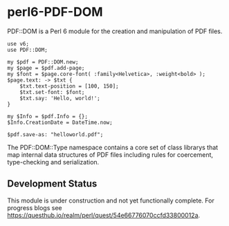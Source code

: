 # perl6-PDF-DOM

PDF::DOM is a Perl 6 module for the creation and manipulation of PDF files.

```
use v6;
use PDF::DOM;

my $pdf = PDF::DOM.new;
my $page = $pdf.add-page;
my $font = $page.core-font( :family<Helvetica>, :weight<bold> );
$page.text: -> $txt {
    $txt.text-position = [100, 150];
    $txt.set-font: $font;
    $txt.say: 'Hello, world!';
}

my $Info = $pdf.Info = {};
$Info.CreationDate = DateTime.now;

$pdf.save-as: "helloworld.pdf";
```

The PDF::DOM::Type namespace contains a core set of class librarys that map
internal data structures of PDF files including rules for coercement, type-checking and
serialization.

## Development Status

This module is under construction and not yet functionally complete. For progress
blogs see https://questhub.io/realm/perl/quest/54e66776070ccfd33800012a.
